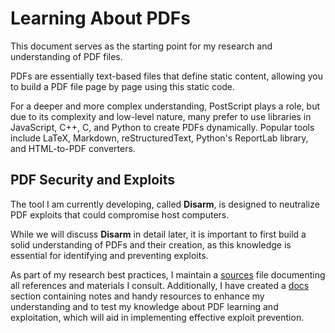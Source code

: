 # Learning About PDFs

This document serves as the starting point for my research and understanding of PDF files.

PDFs are essentially text-based files that define static content, allowing you to build a PDF file
page by page using this static code.

For a deeper and more complex understanding, PostScript plays a role, but due to its complexity and
low-level nature, many prefer to use libraries in JavaScript, C++, C, and Python to create PDFs
dynamically. Popular tools include LaTeX, Markdown, reStructuredText, Python's ReportLab library,
and HTML-to-PDF converters.

## PDF Security and Exploits

The tool I am currently developing, called __Disarm__, is designed to neutralize PDF exploits that
could compromise host computers.

While we will discuss __Disarm__ in detail later, it is important to first build a solid
understanding of PDFs and their creation, as this knowledge is essential for identifying and
preventing exploits.

As part of my research best practices, I maintain a [sources](../sources.md) file documenting all
references and materials I consult. Additionally, I have created a [docs](../docs/) section
containing notes and handy resources to enhance my understanding and to test my knowledge about PDF
learning and exploitation, which will aid in implementing effective exploit prevention.
